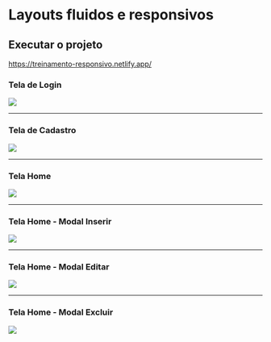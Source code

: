 

# Layouts fluidos e responsivos


## Executar o projeto

https://treinamento-responsivo.netlify.app/




### Tela de Login
![](https://i.imgur.com/3eLr9z9.png)

---

### Tela de Cadastro
![](https://i.imgur.com/dYPof4V.png)

---

### Tela Home
![](https://i.imgur.com/JEQTnlk.png)

---

### Tela Home - Modal Inserir
![](https://i.imgur.com/lQLGvWZ.png)

---

### Tela Home - Modal Editar
![](https://i.imgur.com/Q0egG14.png)

---

### Tela Home - Modal Excluir
![](https://i.imgur.com/nMh9SCe.png)
